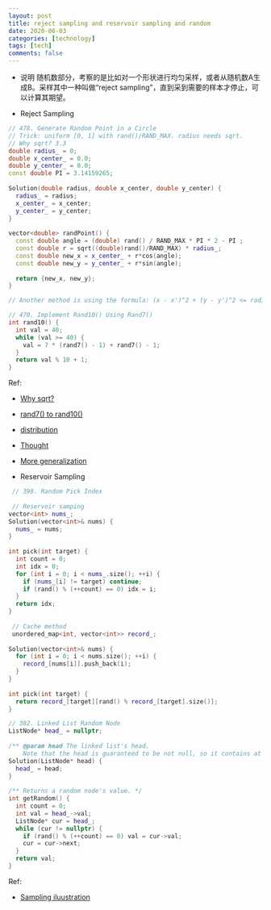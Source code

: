 ```yaml
---
layout: post
title: reject sampling and reservoir sampling and random
date: 2020-06-03
categories: [technology]
tags: [tech]
comments: false
---
```


 - 说明
 随机数部分，考察的是比如对一个形状进行均匀采样，或者从随机数A生成B。采样其中一种叫做“reject sampling”，直到采到需要的样本才停止，可以计算其期望。
 
  - Reject Sampling
  
```c++
// 478. Generate Random Point in a Circle
// Trick: uniform [0, 1] with rand()/RAND_MAX. radius needs sqrt.
// Why sqrt? 3.3
double radius_ = 0;
double x_center_ = 0.0;
double y_center_ = 0.0;
const double PI = 3.14159265;
    
Solution(double radius, double x_center, double y_center) {
  radius_ = radius;
  x_center_ = x_center;
  y_center_ = y_center;  
}
    
vector<double> randPoint() {
  const double angle = (double) rand() / RAND_MAX * PI * 2 - PI ;
  const double r = sqrt((double)rand()/RAND_MAX) * radius_;
  const double new_x = x_center_ + r*cos(angle); 
  const double new_y = y_center_ + r*sin(angle);
 
  return {new_x, new_y};  
}

// Another method is using the formula: (x - x')^2 + (y - y')^2 <= radius^2 to verify to find the suitable solution.

// 470. Implement Rand10() Using Rand7()
int rand10() {
  int val = 40;  
  while (val >= 40) {
    val = 7 * (rand7() - 1) + rand7() - 1;  
  }  
  return val % 10 + 1;  
}
``` 

Ref:
 - [Why sqrt?](https://www.cs.cornell.edu/courses/cs6630/2015fa/notes/pdf-transform.pdf )
 - [rand7() to rand10()](https://leetcode.com/problems/implement-rand10-using-rand7/discuss/151567/C%2B%2BJavaPython-1.183-Call-of-rand7-Per-rand10)
 - [distribution](https://www.shangmayuan.com/a/0e43475c1b884f10b5a2afe7.html)
 - [Thought](https://blog.csdn.net/u013630349/article/details/47908633)
 - [More generalization](https://leetcode.com/problems/implement-rand10-using-rand7/discuss/150301/Three-line-Java-solution-the-idea-can-be-generalized-to-%22Implement-RandM()-Using-RandN()%22)

 - Reservoir Sampling
 
```c++
 // 398. Random Pick Index
 
 // Reservoir samping
vector<int> nums_;
Solution(vector<int>& nums) {
  nums_ = nums;
}
    
int pick(int target) {
  int count = 0;
  int idx = 0;
  for (int i = 0; i < nums_.size(); ++i) {
    if (nums_[i] != target) continue;
    if (rand() % (++count) == 0) idx = i;  
  } 
  return idx;  
}
 
 // Cache method
 unordered_map<int, vector<int>> record_;
    
Solution(vector<int>& nums) {
  for (int i = 0; i < nums.size(); ++i) {
    record_[nums[i]].push_back(i);
  }
}
    
int pick(int target) {
  return record_[target][rand() % record_[target].size()]; 
}

// 382. Linked List Random Node
ListNode* head_ = nullptr;
    
/** @param head The linked list's head.
    Note that the head is guaranteed to be not null, so it contains at least one node. */
Solution(ListNode* head) {
  head_ = head;  
}
    
/** Returns a random node's value. */
int getRandom() {
  int count = 0;
  int val = head_->val;
  ListNode* cur = head_;
  while (cur != nullptr) {
    if (rand() % (++count) == 0) val = cur->val; 
    cur = cur->next;  
  } 
  return val;  
}
```

Ref:
 - [Sampling iluustration](https://zhuanlan.zhihu.com/p/29178293)